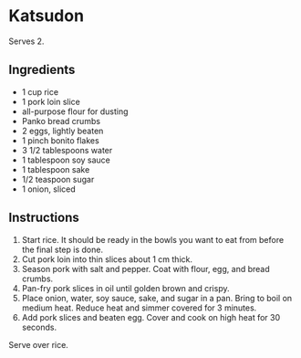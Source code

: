 # Katsudon

Serves 2.

## Ingredients

- 1 cup rice
- 1 pork loin slice
- all-purpose flour for dusting
- Panko bread crumbs
- 2 eggs, lightly beaten
- 1 pinch bonito flakes
- 3 1/2 tablespoons water
- 1 tablespoon soy sauce
- 1 tablespoon sake
- 1/2 teaspoon sugar
- 1 onion, sliced

## Instructions

1. Start rice. It should be ready in the bowls you want to eat from before the final step is done.
2. Cut pork loin into thin slices about 1 cm thick.
3. Season pork with salt and pepper. Coat with flour, egg, and bread crumbs.
4. Pan-fry pork slices in oil until golden brown and crispy.
5. Place onion, water, soy sauce, sake, and sugar in a pan. Bring to boil on medium heat. Reduce heat and simmer covered for 3 minutes.
6. Add pork slices and beaten egg. Cover and cook on high heat for 30 seconds.

Serve over rice.
